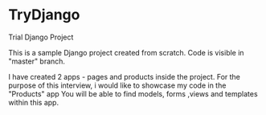 # TryDjango
Trial Django Project

This is a sample Django project created from scratch.
Code is visible in "master" branch.

I have created 2 apps - pages and products inside the project.
For the purpose of this interview, i would like to showcase my code  in the  "Products" app
You will be able to find  models, forms ,views and templates within this app.
